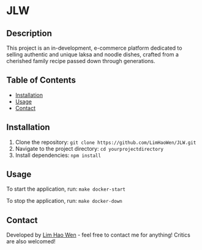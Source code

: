 # JLW

## Description
This project is an in-development, e-commerce platform dedicated to selling authentic and unique laksa and noodle dishes, crafted from a cherished family recipe passed down through generations.

## Table of Contents
- [Installation](#installation)
- [Usage](#usage)
- [Contact](#contact)

## Installation
1. Clone the repository: `git clone https://github.com/LimHaoWen/JLW.git`
2. Navigate to the project directory: `cd yourprojectdirectory`
3. Install dependencies: `npm install`

## Usage
To start the application, run:
`make docker-start`


To stop the application, run:
`make docker-down`

## Contact
Developed by [Lim Hao Wen](https://limhaowen.github.io/Resume/) - feel free to contact me for anything! Critics are also welcomed! 

